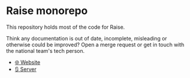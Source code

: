 # Raise monorepo

This repository holds most of the code for Raise.

Think any documentation is out of date, incomplete, misleading or otherwise could be improved? Open a merge request or get in touch with the national team's tech person.

- [🌐 Website](./website)
- [🔃 Server](./server)